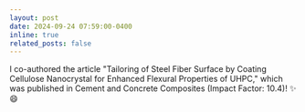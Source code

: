 ```yaml
---
layout: post
date: 2024-09-24 07:59:00-0400
inline: true
related_posts: false
---
```


I co-authored the article "Tailoring of Steel Fiber Surface by Coating Cellulose Nanocrystal for Enhanced Flexural Properties of UHPC," which was published in Cement and Concrete Composites (Impact Factor: 10.4)! :sparkles: :smile:
